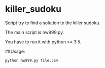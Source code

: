# killer_sudoku

Script try to find a solution to the killer sudoku.

The main script is hw999.py.

You have to run it with python >= 3.5.

##Usage:

    python hw999.py file.csv
